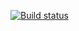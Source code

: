 [![Build status](https://ci.appveyor.com/api/projects/status/yaqy2vv9uqusmggb?svg=true)](https://ci.appveyor.com/project/shayu78/ajs-promises-async-2)
